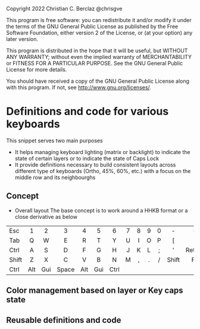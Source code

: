 Copyright 2022 Christian C. Berclaz @chrisgve

This program is free software: you can redistribute it and/or modify it under the terms of the GNU General Public License as published by the Free Software Foundation, either version 2 of the License, or (at your option) any later version.

This program is distributed in the hope that it will be useful, but WITHOUT ANY WARRANTY; without even the implied warranty of MERCHANTABILITY or FITNESS FOR A PARTICULAR PURPOSE. See the GNU General Public License for more details.

You should have received a copy of the GNU General Public License along with this program. If not, see http://www.gnu.org/licenses/.


# Definitions and code for various keyboards

This snippet serves two main purposes

- It helps managing keyboard lighting (matrix or backlight) to indicate the state of certain layers or to indicate the state of Caps Lock
- It provide definitions necessary to build consistent layouts across different type of keyboards (Ortho, 45%, 60%, etc.) with a focus on the middle row and its neighbourghs

## Concept

- Overall layout
The base concept is to work around a HHKB format or a close derivative as below

|     |     |     |     |     |     |     |     |     |     |     |     |     |     |     |
| --- |:---:|:---:|:---:|:---:|:---:|:---:|:---:|:---:|:---:|:---:|:---:|:---:|:---:|:---:|
| Esc |  1  |  2  |  3  |  4  |  5  |  6  |  7  |  8  |  9  |  0  |  -  |  =  |  \  |  `  |
| Tab |  Q  |  W  |  E  |  R  |  T  |  Y  |  U  |  I  |  O  |  P  |  [  |  ]  | Backspace |
| Ctrl |  A  |  S  |  D  |  F  |  G  |  H  |  J  |  K  |  L  |  ;  |  '  |      Return    |
| Shift |  Z  |  X  |  C  |  V  |  B  |  N  |  M  |  ,  |  .  |  /  |      Shift    | Fn  |
| Ctrl | Alt | Gui |                     Space                         | Alt | Gui | Ctrl |

## Color management based on layer or Key caps state



## Reusable definitions and code

